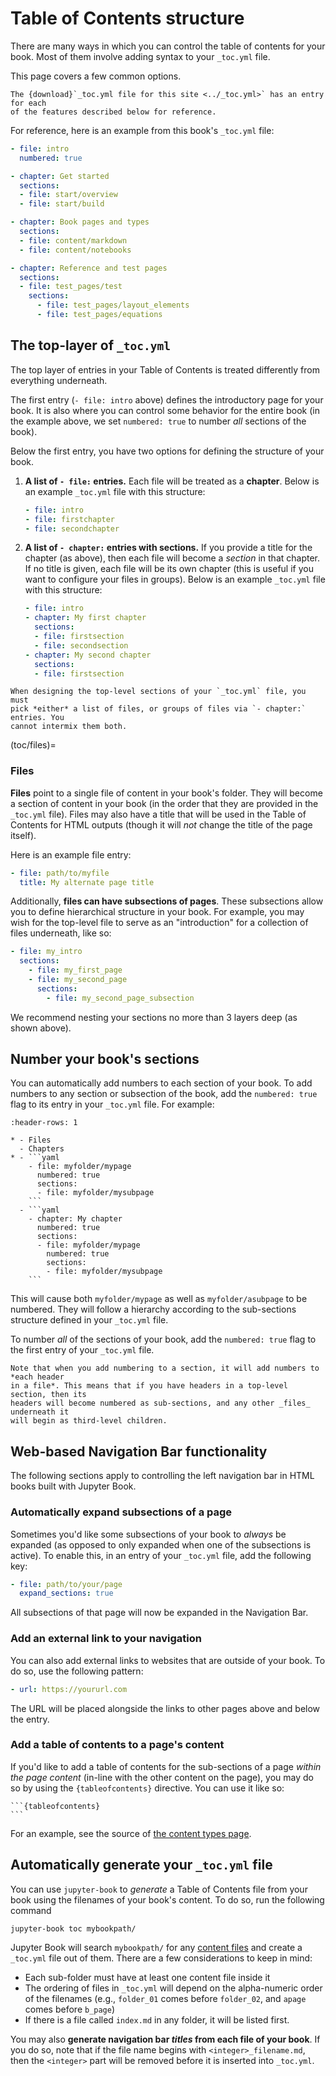 # Table of Contents structure

There are many ways in which you can control the table of contents for
your book. Most of them involve adding syntax to your `_toc.yml` file.

This page covers a few common options.

```{note}
The {download}`_toc.yml file for this site <../_toc.yml>` has an entry for each
of the features described below for reference.
```

For reference, here is an example from this book's `_toc.yml` file:

```yaml
- file: intro
  numbered: true

- chapter: Get started
  sections:
  - file: start/overview
  - file: start/build

- chapter: Book pages and types
  sections:
  - file: content/markdown
  - file: content/notebooks

- chapter: Reference and test pages
  sections:
  - file: test_pages/test
    sections:
      - file: test_pages/layout_elements
      - file: test_pages/equations
```

## The top-layer of `_toc.yml`

The top layer of entries in your Table of Contents is treated differently
from everything underneath.

The first entry (`- file: intro` above) defines the introductory page for your book.
It is also where you can control some behavior for the entire book (in the example
above, we set `numbered: true` to number *all* sections of the book).

Below the first entry, you have two options for defining the structure of your book.

1. **A list of `- file:` entries.** Each file will be treated as a **chapter**.
   Below is an example `_toc.yml` file with this structure:

   ```yaml
   - file: intro
   - file: firstchapter
   - file: secondchapter
   ```

2. **A list of `- chapter:` entries with sections.** If you provide a title for
   the chapter (as above), then each file will become a *section* in that chapter.
   If no title is given, each file will be its own chapter (this is useful if you
   want to configure your files in groups). Below is an example `_toc.yml` file with
   this structure:

   ```yaml
   - file: intro
   - chapter: My first chapter
     sections:
     - file: firstsection
     - file: secondsection
   - chapter: My second chapter
     sections:
     - file: firstsection
   ```

```{admonition} Don't mix these two structures
When designing the top-level sections of your `_toc.yml` file, you must
pick *either* a list of files, or groups of files via `- chapter:` entries. You
cannot intermix them both.
```

(toc/files)=
### Files

**Files** point to a single file of content in your book's folder. They will
become a section of content in your book (in the order that they are provided in
the `_toc.yml` file). Files may also have a title that will be used in the Table of Contents
for HTML outputs (though it will *not* change the title of the page itself).

Here is an example file entry:

```yaml
- file: path/to/myfile
  title: My alternate page title
```

Additionally, **files can have subsections of pages**. These subsections allow you
to define hierarchical structure in your book. For example, you may wish for the top-level
file to serve as an "introduction" for a collection of files underneath, like so:

```yaml
- file: my_intro
  sections:
    - file: my_first_page
    - file: my_second_page
      sections:
        - file: my_second_page_subsection
```

We recommend nesting your sections no more than 3 layers deep (as shown above).

## Number your book's sections

You can automatically add numbers to each section of your book. To add numbers
to any section or subsection of the book, add the `numbered: true` flag to its
entry in your `_toc.yml` file. For example:

````{list-table}
:header-rows: 1

* - Files
  - Chapters
* - ```yaml
    - file: myfolder/mypage
      numbered: true
      sections:
      - file: myfolder/mysubpage
    ```
  - ```yaml
    - chapter: My chapter
      numbered: true
      sections:
      - file: myfolder/mypage
        numbered: true
        sections:
        - file: myfolder/mysubpage
    ```
````

This will cause both `myfolder/mypage` as well as `myfolder/asubpage` to be
numbered. They will follow a hierarchy according to the sub-sections structure
defined in your `_toc.yml` file.

To number *all* of the sections of your book, add the `numbered: true` flag to
the first entry of your `_toc.yml` file.

```{admonition} Numbering applies to _sections_ of your page
Note that when you add numbering to a section, it will add numbers to *each header
in a file*. This means that if you have headers in a top-level section, then its
headers will become numbered as sub-sections, and any other _files_ underneath it
will begin as third-level children.
```

## Web-based Navigation Bar functionality

The following sections apply to controlling the left navigation bar in
HTML books built with Jupyter Book.

### Automatically expand subsections of a page

Sometimes you'd like some subsections of your book to *always* be expanded (as opposed
to only expanded when one of the subsections is active). To enable this, in an entry of
your `_toc.yml` file, add the following key:

```yaml
- file: path/to/your/page
  expand_sections: true
```

All subsections of that page will now be expanded in the Navigation Bar.

### Add an external link to your navigation

You can also add external links to websites that are outside of your book.
To do so, use the following pattern:

```yaml
- url: https://yoururl.com
```

The URL will be placed alongside the links to other pages above and below the
entry.

### Add a table of contents to a page's content

If you'd like to add a table of contents for the sub-sections of a page
*within the page content* (in-line with the other content on the page), you
may do so by using the `{tableofcontents}` directive. You can use it like so:

````
```{tableofcontents}
```
````

For an example, see the source of [the content types page](../content-types/index.md).

## Automatically generate your `_toc.yml` file

You can use `jupyter-book` to *generate* a Table of Contents file from your book
using the filenames of your book's content. To do so, run the following command

```
jupyter-book toc mybookpath/
```

Jupyter Book will search `mybookpath/` for any [content files](../content-types/index)
and create a `_toc.yml` file out of them. There are a few considerations to keep in mind:

* Each sub-folder must have at least one content file inside it
* The ordering of files in `_toc.yml` will depend on the alpha-numeric order of
  the filenames (e.g., `folder_01` comes before `folder_02`, and `apage` comes
  before `b_page`)
* If there is a file called `index.md` in any folder, it will be listed first.

You may also **generate navigation bar *titles* from each file of your book**.
If you do so, note that if the file name begins with `<integer>_filename.md`, then
the `<integer>` part will be removed before it is inserted into `_toc.yml`.
